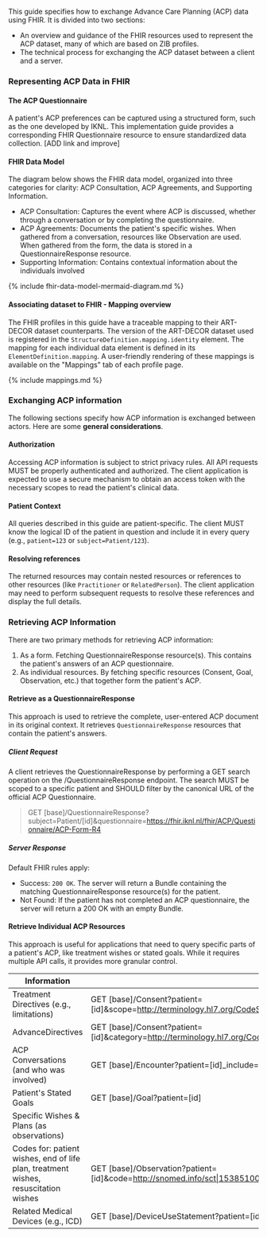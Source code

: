 This guide specifies how to exchange Advance Care Planning (ACP) data using FHIR. It is divided into two sections:

* An overview and guidance of the FHIR resources used to represent the ACP dataset, many of which are based on ZIB profiles.
* The technical process for exchanging the ACP dataset between a client and a server.

### Representing ACP Data in FHIR

#### The ACP Questionnaire
A patient's ACP preferences can be captured using a structured form, such as the one developed by IKNL. This implementation guide provides a corresponding FHIR Questionnaire resource to ensure standardized data collection. [ADD link and improve] 


#### FHIR Data Model
The diagram below shows the FHIR data model, organized into three categories for clarity: ACP Consultation, ACP Agreements, and Supporting Information.

* ACP Consultation: Captures the event where ACP is discussed, whether through a conversation or by completing the questionnaire.
* ACP Agreements: Documents the patient's specific wishes. When gathered from a conversation, resources like Observation are used. When gathered from the form, the data is stored in a QuestionnaireResponse resource.
* Supporting Information: Contains contextual information about the individuals involved

{% include fhir-data-model-mermaid-diagram.md %}


#### Associating dataset to FHIR - Mapping overview
The FHIR profiles in this guide have a traceable mapping to their ART-DECOR dataset counterparts.
The version of the ART-DECOR dataset used is registered in the `StructureDefinition.mapping.identity` element. The mapping for each individual data element is defined in its `ElementDefinition.mapping`. A user-friendly rendering of these mappings is available on the "Mappings" tab of each profile page.


{% include mappings.md %}


### Exchanging ACP information
The following sections specify how ACP information is exchanged between actors. Here are some **general considerations**.

#### Authorization
Accessing ACP information is subject to strict privacy rules. All API requests MUST be properly authenticated and authorized. The client application is expected to use a secure mechanism to obtain an access token with the necessary scopes to read the patient's clinical data.

#### Patient Context
All queries described in this guide are patient-specific. The client MUST know the logical ID of the patient in question and include it in every query (e.g., `patient=123` or `subject=Patient/123`). 

#### Resolving references
The returned resources may contain nested resources or references to other resources (like `Practitioner` or `RelatedPerson`). The client application may need to perform subsequent requests to resolve these references and display the full details.

### Retrieving ACP Information
There are two primary methods for retrieving ACP information:

1. As a form. Fetching QuestionnaireResponse resource(s). This contains the patient's answers of an ACP questionnaire.
2. As individual resources. By fetching specific resources (Consent, Goal, Observation, etc.) that together form the patient's ACP.

#### Retrieve as a QuestionnaireResponse
This approach is used to retrieve the complete, user-entered ACP document in its original context. It retrieves `QuestionnaireResponse` resources that contain the patient's answers.

##### Client Request
A client retrieves the QuestionnaireResponse by performing a GET search operation on the /QuestionnaireResponse endpoint. The search MUST be scoped to a specific patient and SHOULD filter by the canonical URL of the official ACP Questionnaire.

> GET [base]/QuestionnaireResponse?subject=Patient/[id]&questionnaire=https://fhir.iknl.nl/fhir/ACP/Questionnaire/ACP-Form-R4

##### Server Response
Default FHIR rules apply: 

* Success: `200 OK`. The server will return a Bundle containing the matching QuestionnaireResponse resource(s) for the patient.
* Not Found: If the patient has not completed an ACP questionnaire, the server will return a 200 OK with an empty Bundle.

#### Retrieve Individual ACP Resources
This approach is useful for applications that need to query specific parts of a patient's ACP, like treatment wishes or stated goals. While it requires multiple API calls, it provides more granular control.


| Information | Search URL|
|-|-|
|Treatment Directives (e.g., limitations)| GET [base]/Consent?patient=[id]&scope=http://terminology.hl7.org/CodeSystem/consentscope\|treatment|
|AdvanceDirectives|GET [base]/Consent?patient=[id]&category=http://terminology.hl7.org/CodeSystem/consentcategorycodes\|acd|
|ACP Conversations (and who was involved)|GET [base]/Encounter?patient=[id]_include=Encounter:participant|
|Patient's Stated Goals|GET [base]/Goal?patient=[id]|
| Specific Wishes & Plans (as observations)
Codes for: patient wishes, end of life plan, treatment wishes, resuscitation wishes |GET [base]/Observation?patient=[id]&code=http://snomed.info/sct\|153851000146100,395091006,340171000146104,247751003
|Related Medical Devices (e.g., ICD)|GET [base]/DeviceUseStatement?patient=[id]|